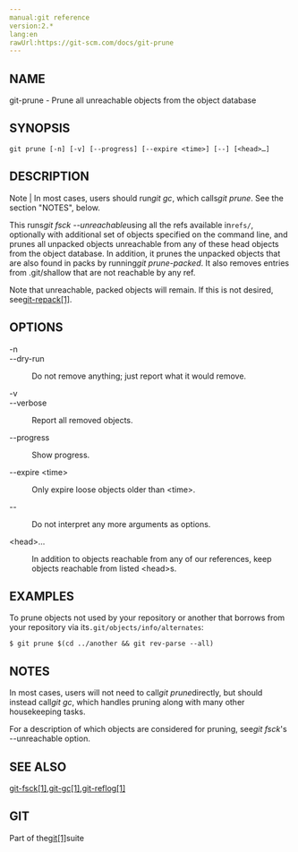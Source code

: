 ```yaml
---
manual:git reference
version:2.*
lang:en
rawUrl:https://git-scm.com/docs/git-prune
---
```



## NAME<a name="_name"></a>


git-prune - Prune all unreachable objects from the object database





## SYNOPSIS<a name="_synopsis"></a>

```
git prune [-n] [-v] [--progress] [--expire <time>] [--] [<head>…​]
```




## DESCRIPTION<a name="_description"></a>
Note | In most cases, users should run<em>git gc</em>, which calls<em>git prune</em>. See the section &quot;NOTES&quot;, below. 




This runs<em>git fsck --unreachable</em>using all the refs available in`refs/`, optionally with additional set of objects specified on the command line, and prunes all unpacked objects unreachable from any of these head objects from the object database. In addition, it prunes the unpacked objects that are also found in packs by running<em>git prune-packed</em>. It also removes entries from .git/shallow that are not reachable by any ref.




Note that unreachable, packed objects will remain. If this is not desired, see[git-repack[1]](%5311  "").





## OPTIONS<a name="_options"></a>
<dl><dt id='git-prune--n'>-n</dt><dt id='git-prune---dry-run'>--dry-run</dt><dd>

Do not remove anything; just report what it would remove.

</dd><dt id='git-prune--v'>-v</dt><dt id='git-prune---verbose'>--verbose</dt><dd>

Report all removed objects.

</dd><dt id='git-prune---progress'>--progress</dt><dd>

Show progress.

</dd><dt id='git-prune---expirelttimegt'>--expire &lt;time&gt;</dt><dd>

Only expire loose objects older than &lt;time&gt;.

</dd><dt id='git-prune---'>--</dt><dd>

Do not interpret any more arguments as options.

</dd><dt id='git-prune-ltheadgt82308203'>&lt;head&gt;…​</dt><dd>

In addition to objects reachable from any of our references, keep objects reachable from listed &lt;head&gt;s.

</dd></dl>



## EXAMPLES<a name="_examples"></a>


To prune objects not used by your repository or another that borrows from your repository via its`.git/objects/info/alternates`:



```
$ git prune $(cd ../another && git rev-parse --all)
```





## NOTES<a name="_notes"></a>


In most cases, users will not need to call<em>git prune</em>directly, but should instead call<em>git gc</em>, which handles pruning along with many other housekeeping tasks.




For a description of which objects are considered for pruning, see<em>git fsck</em>&#39;s --unreachable option.





## SEE ALSO<a name="_see_also"></a>


[git-fsck[1]](%2299  ""),[git-gc[1]](%2298  ""),[git-reflog[1]](%2300  "")





## GIT<a name="_git"></a>


Part of the[git[1]](%2248  "")suite





